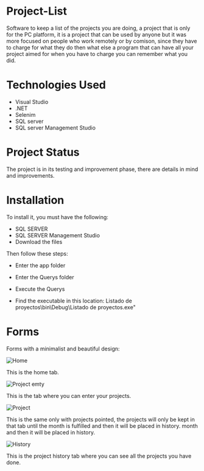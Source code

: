 # Project-List
Software to keep a list of the projects you are doing, a project that is only for the PC platform, 
it is a project that can be used by anyone but it was more focused on people who work remotely or 
by comison, since they have to charge for what they do then what else a program that can have all 
your project aimed for when you have to charge you can remember what you did.


# Technologies Used
* Visual Studio
* .NET
* Selenim
* SQL server
* SQL server Management Studio


# Project Status
The project is in its testing and improvement phase, there are details in mind and improvements.


# Installation
To install it, you must have the following:
* SQL SERVER
* SQL SERVER Management Studio
* Download the files

Then follow these steps:
  * Enter the app folder
    
  * Enter the Querys folder

  * Execute the Querys
  
  * Find the executable in this location: Listado de proyectos\bin\Debug\Listado de proyectos.exe"


# Forms
Forms with a minimalist and beautiful design:

![Home](https://github.com/Engels23rd/Project-List/assets/89677093/ad51ecda-dd29-4980-9c8f-ce6e1a686a1d)

This is the home tab.


![Project emty](https://github.com/Engels23rd/Project-List/assets/89677093/dffc2bc9-6dd0-4311-b5be-01b273c946f8)

This is the tab where you can enter your projects.


![Project](https://github.com/Engels23rd/Project-List/assets/89677093/1510ad38-349f-4ca0-a03c-a794d041069e)

This is the same only with projects pointed, the projects will only be kept in that tab until the month is fulfilled and then it will be placed in history.
month and then it will be placed in history.


![History](https://github.com/Engels23rd/Project-List/assets/89677093/68307091-562f-4586-b58b-3ab1aa46f0e1)

This is the project history tab where you can see all the projects you have done.

